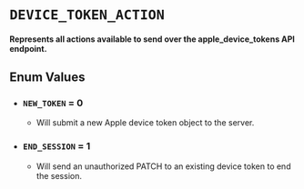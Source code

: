# `DEVICE_TOKEN_ACTION`

#### Represents all actions available to send over the apple_device_tokens API endpoint.

## Enum Values

- ### `NEW_TOKEN` = 0
  - Will submit a new Apple device token object to the server.
- ### `END_SESSION` = 1
  - Will send an unauthorized PATCH to an existing device token to end the session.